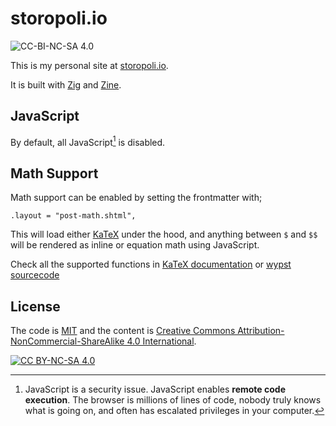 # storopoli.io

![CC-BI-NC-SA 4.0][cc-by-nc-sa-shield]

This is my personal site at [storopoli.io](https://storopoli.io).

It is built with [Zig](https://ziglang.org/)
and [Zine](https://zine-ssg.io).

## JavaScript

By default, all JavaScript[^javascript] is disabled.

## Math Support

Math support can be enabled by setting the frontmatter with;

```zig
.layout = "post-math.shtml",
```

This will load either [KaTeX](https://katex.org/)
under the hood, and anything between `$` and `$$`
will be rendered as inline or equation math
using JavaScript.

Check all the supported functions in [KaTeX documentation](https://katex.org/docs/supported)
or [wypst sourcecode](https://github.com/0xpapercut/wypst/blob/0687e570c6c641c0875f4e9448d7936c1eadc9ac/src/core/src/converter.rs#L488-L511)

## License

The code is [MIT](https://mit-license.org/)
and the content is [Creative Commons Attribution-NonCommercial-ShareAlike 4.0 International][cc-by-nc-sa].

[![CC BY-NC-SA 4.0][cc-by-nc-sa-image]][cc-by-nc-sa]

[cc-by-nc-sa]: http://creativecommons.org/licenses/by-nc-sa/4.0/
[cc-by-nc-sa-image]: https://licensebuttons.net/l/by-nc-sa/4.0/88x31.png
[cc-by-nc-sa-shield]: https://img.shields.io/badge/License-CC%20BY--NC--SA%204.0-lightgrey.svg

[^javascript]:
    JavaScript is a security issue.
    JavaScript enables **remote code execution**.
    The browser is millions of lines of code, nobody truly knows what is going on,
    and often has escalated privileges in your computer.
